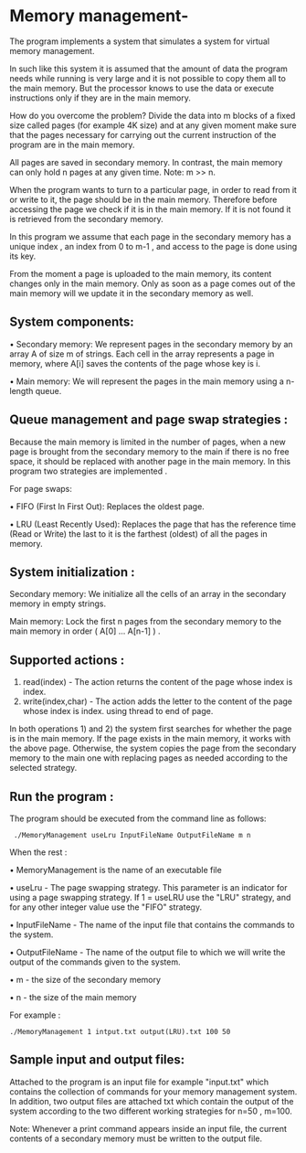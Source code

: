 # Memory management-

The program implements a system that simulates a system for virtual memory management.


In such like this system it is assumed that the amount of data the program needs while running is very large
and it is not possible to copy them all to the main memory. But the processor knows to use the data or execute instructions
only if they are in the main memory.

How do you overcome the problem?
Divide the data into m blocks of a fixed size called pages (for example 4K size) and at any given moment make sure that 
the pages necessary for carrying out the current instruction of the program are in the main memory.

All pages are saved in secondary memory. In contrast, the main memory can only hold n pages at any given time.
Note: m >> n.

When the program wants to turn to a particular page, in order to read from it or write to it, the page should be in the main memory.
Therefore before accessing the page we check if it is in the main memory. If it is not found it is retrieved from the secondary memory.

In this program we assume that each page in the secondary memory has a unique index , an index from 0 to m-1 , and access to the page is done using its key.

From the moment a page is uploaded to the main memory, its content changes only in the main memory.
Only as soon as a page comes out of the main memory will we update it in the secondary memory as well.

## System components:
• Secondary memory:
  We represent pages in the secondary memory by an array A of size m of strings.
  Each cell in the array represents a page in memory, where A[i] saves the contents of the page whose key is i.

• Main memory:
  We will represent the pages in the main memory using a n-length queue.
  
## Queue management and page swap strategies :
Because the main memory is limited in the number of pages, when a new page is brought from the secondary memory to the main
if there is no free space, it should be replaced with another page in the main memory. In this program two strategies are implemented .

For page swaps:

• FIFO (First In First Out): Replaces the oldest page.

• LRU (Least Recently Used): Replaces the page that has the reference time (Read or Write)
the last to it is the farthest (oldest) of all the pages in memory.

## System initialization :
Secondary memory: We initialize all the cells of an array in the secondary memory in empty strings.

Main memory: Lock the first n pages from the secondary memory to the main memory in order ( A[0] ... A[n-1] ) .

## Supported actions : 

1) read(index) - The action returns the content of the page whose index is index.
2) write(index,char) - The action adds the letter to the content of the page whose index is index.
using thread to end of page.

In both operations 1) and 2)  the system first searches for whether the page is in the main memory.
If the page exists in the main memory, it works with the above page.
Otherwise, the system copies the page from the secondary memory to the main one with replacing pages as needed according to the selected strategy.

## Run the program :

The program should be executed from the command line as follows:

     ./MemoryManagement useLru InputFileName OutputFileName m n
     
When the rest :

  • MemoryManagement is the name of an executable file
  
  • useLru - The page swapping strategy. This parameter is an indicator for using a page swapping strategy. 
  If 1 = useLRU use the "LRU" strategy, and for any other integer value use the "FIFO" strategy.
  
  • InputFileName - The name of the input file that contains the commands to the system.
  
  • OutputFileName - The name of the output file to which we will write the output of the commands given to the system.
  
  • m - the size of the secondary memory
  
  • n - the size of the main memory
  
For example :

    ./MemoryManagement 1 intput.txt output(LRU).txt 100 50
    
## Sample input and output files:
Attached to the program is an input file for example "input.txt"  which contains the collection of commands for your memory management system.
In addition, two output files are attached txt  which contain the output of the system according to
the two different working strategies for n=50 , m=100.

Note: Whenever a print command appears inside an input file, the current contents of a secondary memory must be written to the output file.

